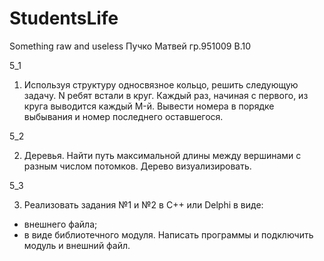 # StudentsLife
Something raw and useless
Пучко Матвей гр.951009 В.10

5_1

1.	Используя структуру односвязное кольцо, решить следующую задачу. N ребят встали в круг. Каждый раз, начиная с первого, из круга выводится каждый M-й. Вывести номера в порядке выбывания и номер последнего оставшегося.


5_2

2.  Деревья. Найти путь максимальной длины между вершинами с разным числом потомков. Дерево визуализировать.


5_3

3.  Реализовать задания №1 и №2 в С++ или Delphi в виде:
- внешнего файла;
- в виде библиотечного модуля.
Написать программы и подключить модуль и внешний файл.
